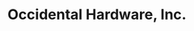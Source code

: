 ---
title: "Occidental Hardware, Inc."
url: /occidental/occidental-hardware-inc/
shop: Eisenwaren
---